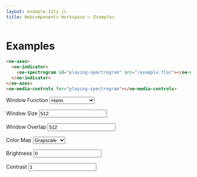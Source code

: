 ```yaml
---
layout: example.11ty.js
title: Webcomponents Workspace ⌲ Examples
---
```


<script>
let spectrogramElement = null;

window.onload = () => {
    spectrogramElement = document.getElementById("playing-spectrogram");
};

function updateAttribute(attribute, value) {
    spectrogramElement.setAttribute(attribute, value);
}
</script>

<style>
label {
    display: block;
    padding-bottom: 1rem;
}

oe-spectrogram {
    position: relative;
    width: 400px;
    height: 300px;
}
</style>

# Examples

```html
<oe-axes>
  <oe-indicator>
    <oe-spectrogram id="playing-spectrogram" src="/example.flac"></oe-spectrogram>
  </oe-indicator>
</oe-axes>
<oe-media-controls for="playing-spectrogram"></oe-media-controls>
```

<div class="container">
    <div class="row">
        <div class="col">
            <oe-axes>
                <oe-indicator>
                    <oe-spectrogram
                        id="playing-spectrogram"
                        src="/example.flac"
                        color-map="audacity"
                    ></oe-spectrogram>
                </oe-indicator>
            </oe-axes>
            <oe-media-controls for="playing-spectrogram"></oe-media-controls>
        </div>
        <div class="col">
            <label>
                Window Function
                <select class="form-select" onchange="updateAttribute('window-function', event.target.value)">
                    <option value="hann" selected>Hann</option>
                    <option value="hamming">Hamming</option>
                    <option value="lanczos">Lanczos</option>
                    <option value="gaussian">Gaussian</option>
                    <option value="tukey">Tukey</option>
                    <option value="blackman">Blackman</option>
                    <option value="exact-blackman">Exact Blackman</option>
                    <option value="blackman-harris">Blackman Harris</option>
                    <option value="backman-nuttall">Blackman Nuttall</option>
                    <option value="kaiser">Kaiser</option>
                    <option value="flat-top">Flat Top</option>
                </select>
            </label>
            <label>
                Window Size
                <input
                    type="number"
                    value="512"
                    list="fft-window-size-options"
                    class="form-control"
                    onchange="updateAttribute('window-size', Number(event.target.value))"
                />
                <datalist id="fft-window-size-options">
                    <option value="256"></option>
                    <option value="512"></option>
                    <option value="1024"></option>
                    <option value="2048"></option>
                </datalist>
            </label>
            <label>
                Window Overlap
                <input
                    type="number"
                    value="512"
                    list="fft-window-overlap-options"
                    class="form-control"
                    onchange="updateAttribute('window-overlap', Number(event.target.value))"
                />
                <datalist id="fft-window-overlap-options">
                    <option value="256"></option>
                    <option value="512"></option>
                    <option value="1024"></option>
                    <option value="2048"></option>
                </datalist>
            </label>
            <label>
                Color Map
                <select class="form-select" onchange="updateAttribute('color-map', event.target.value)">
                    <option>Grayscale</option>
                    <option>Audacity</option>
                    <option>Raven</option>
                    <option>Cube Helix</option>
                    <option>Viridis</option>
                    <option>Turbo</option>
                    <option>Plasma</option>
                    <option>Inferno</option>
                    <option>Magma</option>
                    <option>Gamma II</option>
                    <option>Blue</option>
                    <option>Green</option>
                    <option>Orange</option>
                    <option>Purple</option>
                    <option>Red</option>
                </select>
            </label>
            <label>
                Brightness
                <input 
                    type="number"
                    value="0"
                    step="0.1"
                    class="form-control"
                    onchange="updateAttribute('brightness', Number(event.target.value))"
                />
            </label>
            <label>
                Contrast
                <input
                    type="number"
                    value="1"
                    step="0.1"
                    class="form-control"
                    onchange="updateAttribute('contrast', Number(event.target.value))"
                />
            </label>
        </div>
    </div>
</div>

